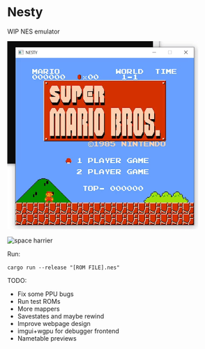 # Nesty

WIP NES emulator

![mario](media/mario.gif)

![space harrier](media/space-harrier.gif)

Run:
```
cargo run --release "[ROM FILE].nes"
```

TODO:

- Fix some PPU bugs
- Run test ROMs
- More mappers
- Savestates and maybe rewind
- Improve webpage design
- imgui+wgpu for debugger frontend
- Nametable previews
